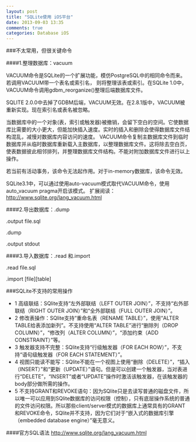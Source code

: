 ```yaml
---
layout: post
title: "SQLite使用 iOS平台"
date: 2013-09-03 13:35
comments: true
categories: Database iOS
---
```


###不太常用，但很关键命令

####1.整理数据库：vacuum

VACUUM命令是SQLite的一个扩展功能，模仿PostgreSQL中的相同命令而来。若调用VACUUM带一个表名或索引名， 则将整理该表或索引。在SQLite 1.0中，VACUUM命令调用gdbm_reorganize()整理后端数据库文件。

SQLITE 2.0.0中去掉了GDBM后端，VACUUM无效。在2.8.1版中，VACUUM被重新实现。现在索引名或表名被忽略。

当数据库中的一个对象(表，索引或触发器)被撤销，会留下空白的空间。它使数据库比需要的大小更大，但能加快插入速度。实时的插入和删除会使得数据库文件结构混乱，减慢对数据库内容访问的速度。 VACUUM命令复制主数据库文件到临时数据库并从临时数据库重新载入主数据库，以整理数据库文件。这将除去空白页，使表数据彼此相邻排列，并整理数据库文件结构。不能对附加数据库文件进行以上操作。

若当前有活动事务，该命令无法起作用。对于in-memory数据库，该命令无效。

SQLite3.1中，可以通过使用auto-vacuum模式取代VACUUM命令，使用auto_vacuum pragma开启该模式。
扩展阅读：http://www.sqlite.org/lang_vacuum.html


####2.导出数据库：.dump

.output file.sql

.dump

.output stdout



####3.导入数据库：.read 和.import

.read file.sql

.import [file][table]


###SQLite不支持的常用操作

*	1 高级联结：SQlite支持“左外部联结（LEFT OUTER JOIN）”，不支持“右外部联结（RIGHT OUTER JOIN）”和“全外部联结（FULL OUTER JOIN）”。
*	2 修改表操作：SQlite支持“重命名表（RENAME TABLE）”，使用“ALTER TABLE给表添加新列”。不支持使用“ALTER TABLE”进行“删除列（DROP COLUMN）”，“修改列（ALTER COLUMN）”，“添加约束（ADD CONSTRAINT）”等。
*	3 触发器支持不完整：SQlite支持“行级触发器（FOR EACH ROW）”，不支持“语句级触发器（FOR EACH STATEMENT）”。
*	4 视图只能读不能写：SQlite不能在一个视图上使用“删除（DELETE）”，“插入（INSERT）”和“更新（UPDATE）”语句。但是可以创建一个触发器，当对表进行“DELETE”，“INSERT”或者“UPDATE”操作时激活该触发器，在该触发器的body部分做所需的操作。
*	5 不支持GRANT和REVOKE语句：因为SQlite只是去读写普通的磁盘文件，所以唯一可以应用到SQlite数据库的访问权限（控制），只有底层操作系统的普通的文件访问权限。所以那些client/server模式的数据库上通常具有的GRANT和REVOKE命令，SQlite并不支持，因为它们对于“嵌入式的数据库引擎（embedded database engine）”毫无意义。

####官方SQL语法
http://www.sqlite.org/lang_vacuum.html


